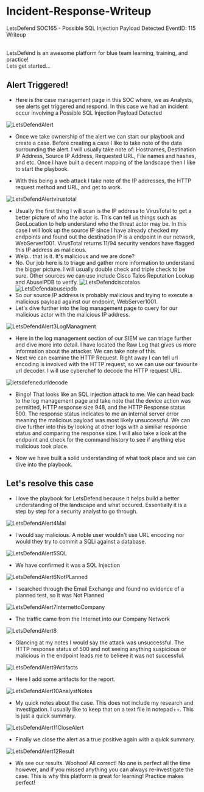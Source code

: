 # Incident-Response-Writeup
LetsDefend SOC165 - Possible SQL Injection Payload Detected EventID: 115 Writeup

<br> LetsDefend is an awesome platform for blue team learning, training, and practice!
<br> Lets get started...

<h2>Alert Triggered!</h2>

- Here is the case management page in this SOC where, we as Analysts, see alerts get triggered and respond. In this case we had an incident occur involving a Possible SQL Injection Payload Detected

![LetsDefendAlert](https://user-images.githubusercontent.com/98111674/190935338-d1c7bb2f-a693-42fd-94c0-8194f447eac8.png)

- Once we take ownership of the alert we can start our playbook and create a case. Before creating a case I like to take note of the data surrounding the alert. I will usually take note of: Hostnames, Destination IP Address, Source IP Address, Requested URL, File names and hashes, and etc. Once I have built a decent mapping of the landscape then I like to start the playbook.

- With this being a web attack I take note of the IP addresses, the HTTP request method and URL, and get to work.

![LetsDefendAlertvirustotal](https://user-images.githubusercontent.com/98111674/190935792-506c667a-7624-47ac-89cc-42acd699b986.png)
- Usually the first thing I will scan is the IP address to VirusTotal to get a better picture of who the actor is. This can tell us things such as GeoLocation to help understand who the threat actor may be. In this case I will look up the source IP since I have already checked my endpoints and found out the destination IP is a endpoint in our network, WebServer1001. VirusTotal returns 11/94 security vendors have flagged this IP address as malicious. 
- Welp.. that is it. It's malicious and we are done? 
- No. Our job here is to triage and gather more information to understand the bigger picture. I will usually double check and triple check to be sure. Other sources we can use include Cisco Talos Reputation Lookup and AbuseIPDB to verify. 
![LetsDefendciscotalos](https://user-images.githubusercontent.com/98111674/190936065-418693af-6a4e-489b-9e1c-cc43162889ae.png)
![LetsDefendabuseipdb](https://user-images.githubusercontent.com/98111674/191084891-7ef07fcd-3e8d-4ad9-8c62-a17c74bc9d13.png)
- So our source IP address is probably malicious and trying to execute a malicious payload against our endpoint, WebServer1001. 
- Let's dive further into the log management page to query for our malicious actor with the malicious IP address. 

![LetsDefendAlert3LogManagment](https://user-images.githubusercontent.com/98111674/190936277-e6e0bb2e-bcba-415c-a985-b24d7810e81f.png)
- Here in the log management section of our SIEM we can triage further and dive more into detail. I have located the Raw Log that gives us more information about the attacker. We can take note of this.
- Next we can examine the HTTP Request. Right away I can tell url encoding is involved with the HTTP request, so we can use our favourite url decoder. I will use cyberchef to decode the HTTP request URL.

![letsdefenedurldecode](https://user-images.githubusercontent.com/98111674/190936579-975afbe1-a922-4eb9-a69f-c3d6a7dc135b.png)
- Bingo! That looks like an SQL injection attack to me. We can head back to the log management page and take note that the device action was permitted, HTTP response size 948, and the HTTP Response status 500. The response status indicates to me an internal server error meaning the malicious payload was most likely unsuccessful. We can dive further into this by looking at other logs with a similiar response status and comparing the response size. I will also take a look at the endpoint and check for the command history to see if anything else malicious took place. 

- Now we have built a solid understanding of what took place and we can dive into the playbook. 

<h2> Let's resolve this case </h2>

- I love the playbook for LetsDefend because it helps build a better understanding of the landscape and what occured. Essentially it is a step by step for a security analyst to go through.

![LetsDefendAlert4Mal](https://user-images.githubusercontent.com/98111674/190937040-d057022a-53f5-46c1-9b91-f7fe38bb2a82.png)
- I would say malicious. A noble user wouldn't use URL encoding nor would they try to commit a SQLi against a database.

![LetsDefendAlert5SQL](https://user-images.githubusercontent.com/98111674/190937122-09a0f4f5-0da6-44df-bf95-8638a8034123.png)
- We have confirmed it was a SQL Injection

![LetsDefendAlert6NotPLanned](https://user-images.githubusercontent.com/98111674/190937137-bc2fe9f5-9e1e-4567-a705-fdb004d01e2a.png)
- I searched through the Email Exchange and found no evidence of a planned test, so it was Not Planned

![LetsDefendAlert7InternettoCompany](https://user-images.githubusercontent.com/98111674/190937170-6b4cebdd-15cc-46b3-b27c-ddcc25465964.png)
- The traffic came from the Internet into our Company Network

![LetsDefendAlert8](https://user-images.githubusercontent.com/98111674/190937193-92fce1ff-65be-4144-91e7-84b5fc19a15c.png)
- Glancing at my notes I would say the attack was unsuccessful. The HTTP response status of 500 and not seeing anything suspicious or malicious in the endpoint leads me to believe it was not successful.

![LetsDefendAlert9Artifacts](https://user-images.githubusercontent.com/98111674/190937270-187c524d-10db-4291-84e3-ba9c268375f1.png)
- Here I add some artifacts for the report.

![LetsDefendAlert10AnalystNotes](https://user-images.githubusercontent.com/98111674/190937291-04fc32ea-56ea-4e59-a3e9-87cec137bbd7.png)
- My quick notes about the case. This does not include my research and investigation. I usually like to keep that on a text file in notepad++. This is just a quick summary.

![LetsDefendAlert11CloseAlert](https://user-images.githubusercontent.com/98111674/190937348-e71fd6e6-fba3-4220-a05b-eec1f500f9bd.png)
- Finally we close the alert as a true positive again with a quick summary. 

![LetsDefendAlert12Result](https://user-images.githubusercontent.com/98111674/190937384-b0d9d833-5bb8-4a8a-899c-1b98a5ab369e.png)
- We see our results. Woohoo! All correct! No one is perfect all the time however, and if you missed anything you can always re-investigate the case. This is why this platform is great for learning! Practice makes perfect!



